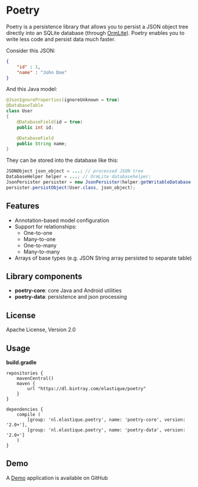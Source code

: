 Poetry
======

Poetry is a persistence library that allows you to persist a JSON object tree directly into an SQLite database (through [OrmLite]).
Poetry enables you to write less code and persist data much faster.

Consider this JSON:
```json
{
	"id" : 1,
	"name" : "John Doe"
}
```
And this Java model:
```java
@JsonIgnoreProperties(ignoreUnknown = true)
@DatabaseTable
class User
{
	@DatabaseField(id = true)
    public int id;

	@DatabaseField
    public String name;
}
```
They can be stored into the database like this:
```java
JSONObject json_object = ...; // processed JSON tree
DatabaseHelper helper = ...; // OrmLite databasehelper;
JsonPersister persister = new JsonPersister(helper.getWritableDatabase());
persister.persistObject(User.class, json_object);
```
Features
----
* Annotation-based model configuration
* Support for relationships:
	* One-to-one
	* Many-to-one
	* One-to-many
	* Many-to-many
* Arrays of base types (e.g. JSON String array persisted to separate table)

Library components
----
* <strong>poetry-core</strong>: core Java and Android utilities
* <strong>poetry-data</strong>: persistence and json processing

License
----

Apache License, Version 2.0

Usage
----

<strong>build.gradle</strong>

```
repositories {
    mavenCentral()
    maven {
        url "https://dl.bintray.com/elastique/poetry"
    }
}
```

```
dependencies {
    compile (
        [group: 'nl.elastique.poetry', name: 'poetry-core', version: '2.0+'],
        [group: 'nl.elastique.poetry', name: 'poetry-data', version: '2.0+']
    )
}
```

Demo
----

A [Demo] application is available on GitHub

[OrmLite]:http://ormlite.com
[JSON]:http://json.org/java/
[Demo]:https://github.com/elastique/poetry-demo
